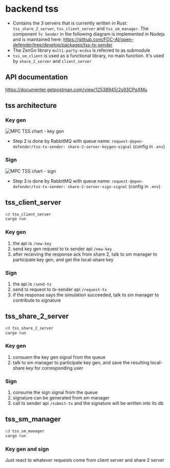 # backend tss 
- Contains the 3 servers that is currently written in Rust: `tss_share_2_server`, `tss_client_server` and `tss_sm_manager`. The component `Tx Sender` in the following diagram is implemented in Nodejs and is maintained here: https://github.com/FDC-AI/open-defender/tree/develop/packages/tss-tx-sender
- The ZenGo library `multi-party-ecdsa` is referred to as submodule
- `tss_sm_client` is used as a functional library, no main function. It's used by `share_2_server` and `client_server`

## API documentation

https://documenter.getpostman.com/view/12538945/2s93CPqXMu

## tss architecture

### Key gen

![MPC TSS chart - key gen](https://user-images.githubusercontent.com/23033847/212588917-985a2cd5-ac7a-49eb-9529-11abcd3155f1.jpeg)


- Step 2 is done by RabbitMQ with queue name: `request-@open-defender/tss-tx-sender: share-2-server-keygen-signal` (config in `.env`)

### Sign

![MPC TSS chart - sign](https://user-images.githubusercontent.com/23033847/212588965-273394fa-d70c-447c-a173-af8f06c3db84.jpeg)

- Step 3 is done by RabbitMQ with queue name: `request-@open-defender/tss-tx-sender: share-2-server-sign-signal` (config in `.env`)

## tss_client_server

```bash
cd tss_client_server
cargo run
```

### Key gen

1. the api is `/new-key`
2. send key gen request to tx sender api `/new-key`
3. after receiving the response ack from share 2, talk to sm manager to participate key gen, and get the local-share key

### Sign

1. the api is `/send-tx`
2. send tx request to tx-sender api `/request-tx`
3. if the response says the simulation succeeded, talk to sm manager to contribute to signature

## tss_share_2_server

```bash
cd tss_share_2_server
cargo run
```

### Key gen

1. consuem the key gen signal from the queue
2. talk to sm manager to participate key gen, and save the resulting local-share key for corresponding user

### Sign

1. consume the sign signal from the queue
2. signature can be generated from sm manager
3. call tx sender api `/submit-tx` and the signature will be written into its db

## tss_sm_manager

```bash
cd tss_sm_manager
cargo run
```

### Key gen and sign

Just react to whatever requests come from client server and share 2 server
